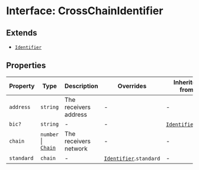 # Interface: CrossChainIdentifier

## Extends

- [`Identifier`](/docs/packages/sdk/interfaces/Identifier.md)

## Properties

| Property | Type | Description | Overrides | Inherited from | Defined in |
| ------ | ------ | ------ | ------ | ------ | ------ |
| `address` | `string` | The receivers address | - | - | [types.ts:331](https://github.com/monerium/js-monorepo/blob/main/packages/sdk/src/types.ts#L331) |
| `bic?` | `string` | - | - | [`Identifier`](/docs/packages/sdk/interfaces/Identifier.md).`bic` | [types.ts:192](https://github.com/monerium/js-monorepo/blob/main/packages/sdk/src/types.ts#L192) |
| `chain` | `number` \| [`Chain`](/docs/packages/sdk/type-aliases/Chain.md) | The receivers network | - | - | [types.ts:333](https://github.com/monerium/js-monorepo/blob/main/packages/sdk/src/types.ts#L333) |
| `standard` | `chain` | - | [`Identifier`](/docs/packages/sdk/interfaces/Identifier.md).`standard` | - | [types.ts:329](https://github.com/monerium/js-monorepo/blob/main/packages/sdk/src/types.ts#L329) |
